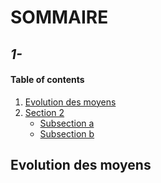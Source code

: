 # **SOMMAIRE**

## *1-*

#### Table of contents

1. [Evolution des moyens](https://github.com/kevinniel/jeux-video/blob/master/Histoire/Evolution_des_moyens.md)
2. [Section 2](#section-2)
    - [Subsection a](#subsection-a)
    - [Subsection b](#subsection-b)

 ## Evolution des moyens